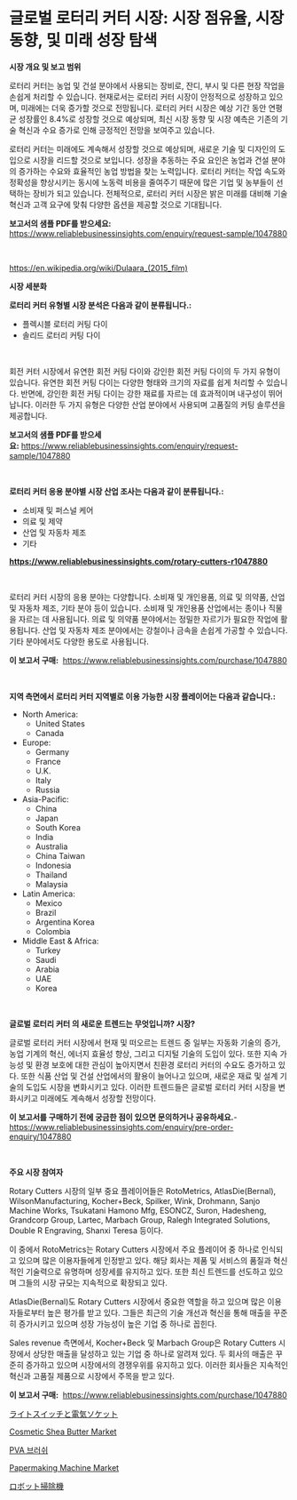<p><h1>글로벌 로터리 커터 시장: 시장 점유율, 시장 동향, 및 미래 성장 탐색</h1></p><p><strong>시장 개요 및 보고 범위</strong></p>
<p><p>로터리 커터는 농업 및 건설 분야에서 사용되는 장비로, 잔디, 부시 및 다른 현장 작업을 손쉽게 처리할 수 있습니다. 현재로서는 로터리 커터 시장이 안정적으로 성장하고 있으며, 미래에는 더욱 증가할 것으로 전망됩니다. 로터리 커터 시장은 예상 기간 동안 연평균 성장률인 8.4%로 성장할 것으로 예상되며, 최신 시장 동향 및 시장 예측은 기존의 기술 혁신과 수요 증가로 인해 긍정적인 전망을 보여주고 있습니다.</p><p>로터리 커터는 미래에도 계속해서 성장할 것으로 예상되며, 새로운 기술 및 디자인의 도입으로 시장을 리드할 것으로 보입니다. 성장을 추동하는 주요 요인은 농업과 건설 분야의 증가하는 수요와 효율적인 농업 방법을 찾는 노력입니다. 로터리 커터는 작업 속도와 정확성을 향상시키는 동시에 노동력 비용을 줄여주기 때문에 많은 기업 및 농부들이 선택하는 장비가 되고 있습니다. 전체적으로, 로터리 커터 시장은 밝은 미래를 대비해 기술 혁신과 고객 요구에 맞춰 다양한 옵션을 제공할 것으로 기대됩니다.</p></p>
<p><strong>보고서의 샘플 PDF를 받으세요:</strong> <a href="https://www.reliablebusinessinsights.com/enquiry/request-sample/1047880">https://www.reliablebusinessinsights.com/enquiry/request-sample/1047880</a></p>
<p>&nbsp;</p>
<p><a href="https://en.wikipedia.org/wiki/Dulaara_(2015_film)">https://en.wikipedia.org/wiki/Dulaara_(2015_film)</a></p>
<p><strong>시장 세분화</strong></p>
<p><strong>로터리 커터 유형별 시장 분석은 다음과 같이 분류됩니다.:</strong></p>
<p><ul><li>플렉시블 로터리 커팅 다이</li><li>솔리드 로터리 커팅 다이</li></ul></p>
<p>&nbsp;</p>
<p><p>회전 커터 시장에서 유연한 회전 커팅 다이와 강인한 회전 커팅 다이의 두 가지 유형이 있습니다. 유연한 회전 커팅 다이는 다양한 형태와 크기의 자료를 쉽게 처리할 수 있습니다. 반면에, 강인한 회전 커팅 다이는 강한 재료를 자르는 데 효과적이며 내구성이 뛰어납니다. 이러한 두 가지 유형은 다양한 산업 분야에서 사용되며 고품질의 커팅 솔루션을 제공합니다.</p></p>
<p><strong>보고서의 샘플 PDF를 받으세요:</strong>&nbsp;<a href="https://www.reliablebusinessinsights.com/enquiry/request-sample/1047880">https://www.reliablebusinessinsights.com/enquiry/request-sample/1047880</a></p>
<p>&nbsp;</p>
<p><strong> 로터리 커터 응용 분야별 시장 산업 조사는 다음과 같이 분류됩니다.:</strong></p>
<p><ul><li>소비재 및 퍼스널 케어</li><li>의료 및 제약</li><li>산업 및 자동차 제조</li><li>기타</li></ul></p>
<p><strong><a href="https://www.reliablebusinessinsights.com/rotary-cutters-r1047880">https://www.reliablebusinessinsights.com/rotary-cutters-r1047880</a></strong></p>
<p>&nbsp;</p>
<p><p>로터리 커터 시장의 응용 분야는 다양합니다. 소비재 및 개인용품, 의료 및 의약품, 산업 및 자동차 제조, 기타 분야 등이 있습니다. 소비재 및 개인용품 산업에서는 종이나 직물을 자르는 데 사용됩니다. 의료 및 의약품 분야에서는 정밀한 자르기가 필요한 작업에 활용됩니다. 산업 및 자동차 제조 분야에서는 강철이나 금속을 손쉽게 가공할 수 있습니다. 기타 분야에서도 다양한 용도로 사용됩니다.</p></p>
<p><strong>이 보고서 구매:</strong>&nbsp; <a href="https://www.reliablebusinessinsights.com/purchase/1047880">https://www.reliablebusinessinsights.com/purchase/1047880</a></p>
<p>&nbsp;</p>
<p><strong>지역 측면에서 로터리 커터 지역별로 이용 가능한 시장 플레이어는 다음과 같습니다.:</strong></p>
<p><ul>
    <li>
        North America:
        <ul>
            <li>United States</li>
            <li>Canada</li>
        </ul>
    </li>
    <li>
        Europe:
        <ul>
            <li>Germany</li>
            <li>France</li>
            <li>U.K.</li>
            <li>Italy</li>
            <li>Russia</li>
        </ul>
    </li>
    <li>
        Asia-Pacific:
        <ul>
            <li>China</li>
            <li>Japan</li>
            <li>South Korea</li>
            <li>India</li>
            <li>Australia</li>
            <li>China Taiwan</li>
            <li>Indonesia</li>
            <li>Thailand</li>
            <li>Malaysia</li>
        </ul>
    </li>
    <li>
        Latin America:
        <ul>
            <li>Mexico</li>
            <li>Brazil</li>
            <li>Argentina Korea</li>
            <li>Colombia</li>
        </ul>
    </li>
    <li>
        Middle East & Africa:
        <ul>
            <li>Turkey</li>
            <li>Saudi</li>
            <li>Arabia</li>
            <li>UAE</li>
            <li>Korea</li>
        </ul>
    </li>
    </ul></p>
<p>&nbsp;</p>
<p><strong>글로벌 로터리 커터 의 새로운 트렌드는 무엇입니까? 시장?</strong></p>
<p><p>글로벌 로터리 커터 시장에서 현재 및 떠오르는 트렌드 중 일부는 자동화 기술의 증가, 농업 기계의 혁신, 에너지 효율성 향상, 그리고 디지털 기술의 도입이 있다. 또한 지속 가능성 및 환경 보호에 대한 관심이 높아지면서 친환경 로터리 커터의 수요도 증가하고 있다. 또한 식품 산업 및 건설 산업에서의 활용이 늘어나고 있으며, 새로운 재료 및 설계 기술의 도입도 시장을 변화시키고 있다. 이러한 트렌드들은 글로벌 로터리 커터 시장을 변화시키고 미래에도 계속해서 성장할 전망이다.</p></p>
<p><strong>이 보고서를 구매하기 전에 궁금한 점이 있으면 문의하거나 공유하세요.</strong>- <a href="https://www.reliablebusinessinsights.com/enquiry/pre-order-enquiry/1047880">https://www.reliablebusinessinsights.com/enquiry/pre-order-enquiry/1047880</a></p>
<p>&nbsp;</p>
<p><strong>주요 시장 참여자</strong></p>
<p><p>Rotary Cutters 시장의 일부 중요 플레이어들은 RotoMetrics, AtlasDie(Bernal), WilsonManufacturing, Kocher+Beck, Spilker, Wink, Drohmann, Sanjo Machine Works, Tsukatani Hamono Mfg, ESONCZ, Suron, Hadesheng, Grandcorp Group, Lartec, Marbach Group, Ralegh Integrated Solutions, Double R Engraving, Shanxi Teresa 등이다.</p><p>이 중에서 RotoMetrics는 Rotary Cutters 시장에서 주요 플레이어 중 하나로 인식되고 있으며 많은 이용자들에게 인정받고 있다. 해당 회사는 제품 및 서비스의 품질과 혁신적인 기술력으로 유명하며 성장세를 유지하고 있다. 또한 최신 트렌드를 선도하고 있으며 그들의 시장 규모는 지속적으로 확장되고 있다.</p><p>AtlasDie(Bernal)도 Rotary Cutters 시장에서 중요한 역할을 하고 있으며 많은 이용자들로부터 높은 평가를 받고 있다. 그들은 최근의 기술 개선과 혁신을 통해 매출을 꾸준히 증가시키고 있으며 성장 가능성이 높은 기업 중 하나로 꼽힌다.</p><p>Sales revenue 측면에서, Kocher+Beck 및 Marbach Group은 Rotary Cutters 시장에서 상당한 매출을 달성하고 있는 기업 중 하나로 알려져 있다. 두 회사의 매출은 꾸준히 증가하고 있으며 시장에서의 경쟁우위를 유지하고 있다. 이러한 회사들은 지속적인 혁신과 고품질 제품으로 시장에서 주목을 받고 있다.</p></p>
<p><strong>이 보고서 구매:</strong>&nbsp;&nbsp;<a href="https://www.reliablebusinessinsights.com/purchase/1047880">https://www.reliablebusinessinsights.com/purchase/1047880</a></p>
<p><p><a href="https://medium.com/@brittanyvon2023/%E3%82%B9%E3%82%A4%E3%83%83%E3%83%81%E3%82%84%E3%82%B3%E3%83%B3%E3%82%BB%E3%83%B3%E3%83%88%E3%81%AE%E5%B8%82%E5%A0%B4-%E4%B8%96%E7%95%8C%E3%81%A8%E5%9C%B0%E5%9F%9F%E3%81%AE%E5%88%86%E6%9E%90-%E5%9C%B0%E5%9F%9F-%E5%9B%BD%E3%83%AC%E3%83%99%E3%83%AB%E3%81%AE%E5%88%86%E6%9E%90-%E7%AB%B6%E4%BA%89%E7%8A%B6%E6%B3%81%E3%81%AB%E7%84%A6%E7%82%B9%E3%82%92%E5%BD%93%E3%81%A6%E3%82%8B-09684a19b922">ライトスイッチと電気ソケット</a></p><p><a href="https://github.com/JameTravis/Market-Research-Report-List-6/blob/main/cosmetic-shea-butter-market.md">Cosmetic Shea Butter Market</a></p><p><a href="https://github.com/Nicolasrown5/Market-Research-Report-List-1/blob/main/51039283989.md">PVA 브러쉬</a></p><p><a href="https://www.linkedin.com/pulse/papermaking-machine-market-outlook-forecast-from-2024-2031-westboro-wdmzc">Papermaking Machine Market</a></p><p><a href="https://medium.com/@brittanyvon2023/2024%E5%B9%B4%E3%81%8B%E3%82%892031%E5%B9%B4%E3%81%BE%E3%81%A7%E3%81%AE%E6%9C%9F%E9%96%93%E3%81%AB%E3%81%8A%E3%81%91%E3%82%8B-%E3%83%AD%E3%83%9C%E3%83%83%E3%83%88%E6%8E%83%E9%99%A4%E6%A9%9F%E3%81%AE%E5%B8%82%E5%A0%B4%E3%82%B7%E3%82%A7%E3%82%A2%E3%81%A8%E7%AB%B6%E4%BA%89%E3%81%AE%E5%9C%B0%E5%B9%B3%E3%81%AB%E3%81%A4%E3%81%84%E3%81%A6%E3%81%AE%E6%B4%9E%E5%AF%9F-91d5953e90ba">ロボット掃除機</a></p></p>